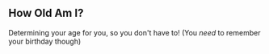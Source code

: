 ## How Old Am I? ##
Determining your age for you, so you don't have to! (You *need* to remember your birthday though)